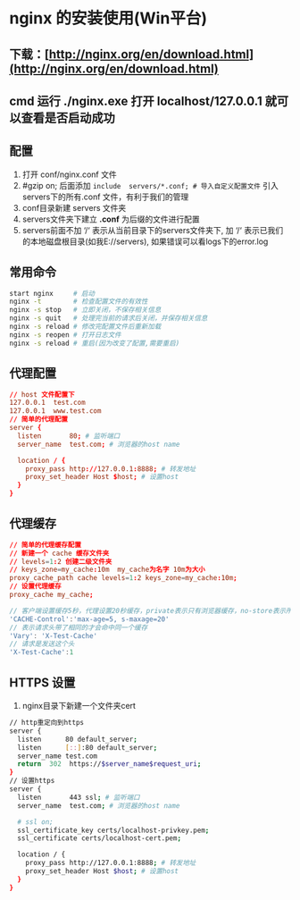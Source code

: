 # nginx 的安装使用(Win平台)

## 下载：[http://nginx.org/en/download.html](http://nginx.org/en/download.html)

## cmd 运行 ./nginx.exe 打开 localhost/127.0.0.1 就可以查看是否启动成功

## 配置

1. 打开 conf/nginx.conf 文件
2. #gzip  on; 后面添加 `include  servers/*.conf; # 导入自定义配置文件`  引入servers下的所有.conf 文件，有利于我们的管理
3. conf目录新建 servers 文件夹
4. servers文件夹下建立 **.conf** 为后缀的文件进行配置
5. servers前面不加 ‘/‘ 表示从当前目录下的servers文件夹下, 加 ‘/‘ 表示已我们的本地磁盘根目录(如我E://servers), 如果错误可以看logs下的error.log

## 常用命令

```sh
start nginx     # 启动
nginx -t        # 检查配置文件的有效性
nginx -s stop   # 立即关闭，不保存相关信息
nginx -s quit   # 处理完当前的请求后关闭，并保存相关信息
nginx -s reload # 修改完配置文件后重新加载
nginx -s reopen # 打开日志文件
nginx -s reload # 重启(因为改变了配置,需要重启)

```

## 代理配置

```conf
// host 文件配置下
127.0.0.1  test.com
127.0.0.1  www.test.com
// 简单的代理配置
server {
  listen       80; # 监听端口
  server_name  test.com; # 浏览器的host name

  location / {
    proxy_pass http://127.0.0.1:8888; # 转发地址
    proxy_set_header Host $host; # 设置host
  }
}
```

## 代理缓存

```conf
// 简单的代理缓存配置
// 新建一个 cache 缓存文件夹
// levels=1:2 创建二级文件夹
// keys_zone=my_cache:10m  my_cache为名字 10m为大小
proxy_cache_path cache levels=1:2 keys_zone=my_cache:10m;
// 设置代理缓存
proxy_cache my_cache;
```

```js
// 客户端设置缓存5秒，代理设置20秒缓存，private表示只有浏览器缓存，no-store表示所有都不缓存
'CACHE-Control':'max-age=5, s-maxage=20'
// 表示请求头带了相同的才会命中同一个缓存
'Vary': 'X-Test-Cache'
// 请求是发送这个头
'X-Test-Cache':1
```

## HTTPS 设置

1. nginx目录下新建一个文件夹cert

```sh
// http重定向到https
server {
  listen      80 default_server;
  listen      [::]:80 default_server;
  server_name test.com
  return  302  https://$server_name$request_uri;
}
// 设置https
server {
  listen       443 ssl; # 监听端口
  server_name  test.com; # 浏览器的host name

  # ssl on;
  ssl_certificate_key certs/localhost-privkey.pem;
  ssl_certificate certs/localhost-cert.pem;

  location / {
    proxy_pass http://127.0.0.1:8888; # 转发地址
    proxy_set_header Host $host; # 设置host
  }
}
```
